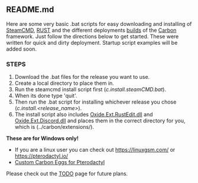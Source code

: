 ## README.md

Here are some very basic .bat scripts for easy downloading and installing of [SteamCMD](https://developer.valvesoftware.com/wiki/SteamCMD), [RUST](https://rust.facepunch.com/) and the different deployments [builds](https://github.com/CarbonCommunity/Carbon/releases) of the [Carbon](https://carbonmod.gg/) framework. Just follow the directions below to get started. These were written for quick and dirty deployment. Startup script examples will be added soon.


### STEPS
1. Download the .bat files for the release you want to use.
2. Create a local directory to place them in.
3. Run the steamcmd install script first (<i>c.install.steamCMD.bat</i>).
4. When its done type 'quit'.
5. Then run the .bat script for installing whichever release you chose (<i>c.install.<release_name></i>).
6. The install script also includes [Oxide.Ext.RustEdit.dll](https://github.com/k1lly0u/Oxide.Ext.RustEdit) and [Oxide.Ext.Discord.dll](https://umod.org/extensions/discord/) and places them in the correct directory for you, which is (../carbon/extensions/).

<b>These are for Windows only!</b> 

* If you are a linux user you can check out https://linuxgsm.com/ or https://pterodactyl.io/
* [Custom Carbon Eggs for Pterodactyl](https://github.com/jondpugh/Carbon-Ptero/)

Please check out the [TODO](TODO.md) page for future plans.

